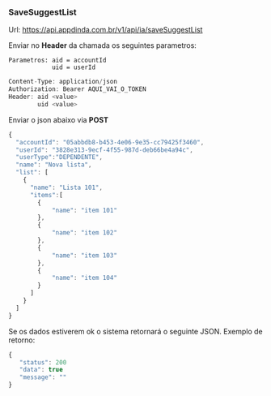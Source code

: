 
### SaveSuggestList
Url: https://api.appdinda.com.br/v1/api/ia/saveSuggestList

Enviar no **Header** da chamada os seguintes parametros:

    Parametros: aid = accountId
                uid = userId
```javascript {.line-numbers}
Content-Type: application/json
Authorization: Bearer AQUI_VAI_O_TOKEN
Header: aid <value>
        uid <value>  
```

Enviar o json abaixo via **POST** 
```javascript {.line-numbers}
{
  "accountId": "05abbdb8-b453-4e06-9e35-cc79425f3460",
  "userId": "3828e313-9ecf-4f55-987d-deb66be4a94c",
  "userType":"DEPENDENTE",
  "name": "Nova lista",  
  "list": [     
    {          
      "name": "Lista 101",
      "items":[
        {
            "name": "item 101"
        },
        {
            "name": "item 102"
        },
        {
            "name": "item 103"
        },
        {
            "name": "item 104"
        }
      ]
    } 
  ]
}
```
 

Se os dados estiverem ok o sistema retornará o seguinte JSON.
Exemplo de retorno:
```javascript {.line-numbers}
{
   "status": 200
   "data": true
   "message": ""
}
```
 
